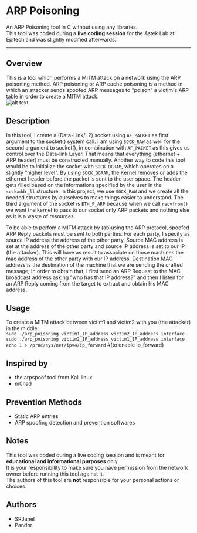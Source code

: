 # ARP Poisoning
An ARP Poisoning tool in C without using any libraries.  
This tool was coded during a **live coding session** for the Astek Lab at Epitech and was slightly modified afterwards.
***

## Overview
This is a tool which performs a MITM attack on a network using the ARP poisoning method.
ARP poisoning or ARP cache poisoning is a method in which an attacker sends spoofed ARP messages to "poison" a victim's ARP table in order to create a MITM attack.  
![alt text](https://qph.ec.quoracdn.net/main-qimg-b1a85eb67f3df59f3eaf3a3697c03b10 "MITM attack pic")

## Description
In this tool, I create a (Data-Link/L2) socket using `AF_PACKET` as first argument to the socket() system call. I am using `SOCK_RAW` as well for the second argument to socket(), in combination with `AF_PACKET` as this gives us control over the Data-link Layer. That means that everything (ethernet + ARP header) must be constructed manually. Another way to code this tool would be to initialize the socket with `SOCK_DGRAM`, which operates on a slightly "higher level". By using `SOCK_DGRAM`, the Kernel removes or adds the ethernet header before the packet is sent to the user space. The header gets filled based on the informations specified by the user in the `sockaddr_ll` structure. In this project, we use `SOCK_RAW` and we create all the needed structures by ourselves to make things easier to understand. The third argument of the socket is `ETH_P_ARP` because when we call `recvfrom()` we want the kernel to pass to our socket only ARP packets and nothing else as it is a waste of resources.

To be able to perfom a MITM attack by (ab)using the ARP protocol, spoofed ARP Reply packets must be sent to both parties. For each party, I specify as source IP address the address of the other party. Source MAC address is set at the address of the other party and source IP address is set to our IP (the attacker). This will have as result to associate on those machines the mac address of the other party with our IP address. Destination MAC address is the destination of the machine that we are sending the crafted message; In order to obtain that, I first send an ARP Request to the MAC broadcast address asking "who has that IP address?" and then I listen for an ARP Reply coming from the target to extract and obtain his MAC address.

## Usage
To create a MITM attack between victim1 and victim2 with you (the attacker) in the middle:  
```sudo ./arp_poisoning victim1_IP_address victim2_IP_address interface```  
```sudo ./arp_poisoning victim2_IP_address victim1_IP_address interface```  
```echo 1 > /proc/sys/net/ipv4/ip_forward``` #(to enable ip_forward)  

## Inspired by
* the arpspoof tool from Kali linux
* m0nad

## Prevention Methods
* Static ARP entries
* ARP spoofing detection and prevention softwares

## Notes
This tool was coded during a live coding session and is meant for **educational and informational purposes** only.  
It is your responsibility to make sure you have permission from the network owner before running this tool against it.  
The authors of this tool are **not** responsible for your personal actions or choices.

## Authors
* SRJanel
* Pandor
